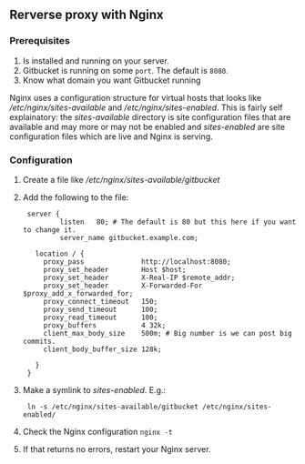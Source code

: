 ## Rerverse proxy with Nginx
### Prerequisites
1. Is installed and running on your server.
2. Gitbucket is running on some `port`. The default is `8080`.
3. Know what domain you want Gitbucket running

Nginx uses a configuration structure for virtual hosts that looks like */etc/nginx/sites-available* and */etc/nginx/sites-enabled*. This is fairly self explainatory: the *sites-available* directory is site configuration files that are available and may more or may not be enabled and *sites-enabled* are site configuration files which are live and Nginx is serving.

### Configuration
1. Create a file like */etc/nginx/sites-available/gitbucket*
2. Add the following to the file:

		server {
		        listen   80; # The default is 80 but this here if you want to change it.
		        server_name gitbucket.example.com;
		
		  location / {
		    proxy_pass              http://localhost:8080;
		    proxy_set_header        Host $host;
		    proxy_set_header        X-Real-IP $remote_addr;
		    proxy_set_header        X-Forwarded-For $proxy_add_x_forwarded_for;
		    proxy_connect_timeout   150;
		    proxy_send_timeout      100;
		    proxy_read_timeout      100;
		    proxy_buffers           4 32k;
		    client_max_body_size    500m; # Big number is we can post big commits.
		    client_body_buffer_size 128k;
		
		  }
		}
3. Make a symlink to *sites-enabled*. E.g.:

		ln -s /etc/nginx/sites-available/gitbucket /etc/nginx/sites-enabled/

4. Check the Nginx configuration `nginx -t`
5. If that returns no errors, restart your Nginx server.